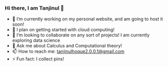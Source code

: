 ### Hi there, I am Tanjinul 👋

- 🔭 I’m currently working on my personal website, and am going to host it soon!
- 🌱 I plan on getting started with cloud computing!
- 👯 I’m looking to collaborate on any sort of projects! I am currently exploring data science
- 💬 Ask me about Calculus and Computational theory!
- 📫 How to reach me: tanjinulhoque2.0.0.1@gmail.com
- ⚡ Fun fact: I collect pins!

<!-- - 🤔 I’m looking for help with ... -->
<!-- - 😄 Pronouns: ... -->
